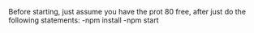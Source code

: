 Before starting, just assume you have the prot 80 free, after
just do the following statements:
-npm install
-npm start